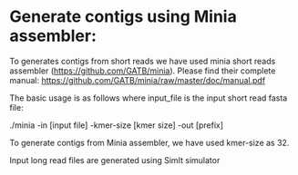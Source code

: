 # Generate contigs using Minia assembler:

To generates contigs from short reads we have used minia short reads assembler (https://github.com/GATB/minia).
Please find their complete manual: https://github.com/GATB/minia/raw/master/doc/manual.pdf

The basic usage is as follows where input_file is the input short read fasta file:

./minia -in [input file] -kmer-size [kmer size] -out [prefix]

To generate contigs from Minia assembler, we have used kmer-size as 32.


Input long read files are generated using SimIt simulator
